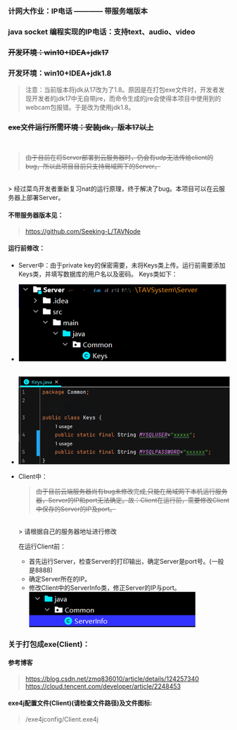 ### 计网大作业：IP电话  ———— 带服务端版本

### java socket 编程实现的IP电话：支持text、audio、video
### ~~开发环境：win10+IDEA+jdk17~~
### 开发环境：win10+IDEA+**jdk1.8**
> 注意：当前版本将jdk从17改为了1.8。原因是在打包exe文件时，开发者发现开发者的jdk17中无自带jre，而命令生成的jre会使得本项目中使用到的webcam包报错。于是改为使用jdk1.8。
### ~~exe文件运行所需环境：安装jdk，版本17以上~~
<br>

> ~~由于目前在将Server部署到云服务器时，仍会有udp无法传给client的bug，所以此项目目前只支持局域网下的Server。~~
<br>
> 经过菜鸟开发者重新复习nat的运行原理，终于解决了bug。本项目可以在云服务器上部署Server。

#### 不带服务器版本见：
> https://github.com/Seeking-L/TAVNode


#### 运行前修改：
- Server中：由于private key的保密需要，未将Keys类上传。运行前需要添加Keys类，并填写数据库的用户名以及密码。 Keys类如下：<br>
- ![image](READMEImgs/1.png)<br><br>
- ![image](READMEImgs/2.png)

- Client中：<br>
    > ~~由于目前云端服务器尚有bug未修改完成,只能在局域网下本机运行服务器，Server的IP和port无法确定。故：Client在运行前，需要修改Client中保存的Server的IP及port。~~
    <br>
    > 请根据自己的服务器地址进行修改
    
    在运行Client前：<br>
  -  首先运行Server，检查Server的打印输出，确定Server是port号。(一般是8888)<br>
  - 确定Server所在的IP。<br>
  - 修改Client中的ServerInfo类，修正Server的IP与port。<br>
   ![image](READMEImgs/3.png)



### 关于打包成exe(Client)：
#### 参考博客
> https://blog.csdn.net/zmq836010/article/details/124257340
> https://cloud.tencent.com/developer/article/2248453
#### exe4j配置文件(Client)(请检查文件路径)及文件图标: 
> /exe4jconfig/Client.exe4j
